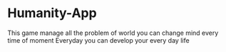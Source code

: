 # Humanity-App
This game manage all the problem of world you can change mind every time of moment Everyday you can develop your every day life
